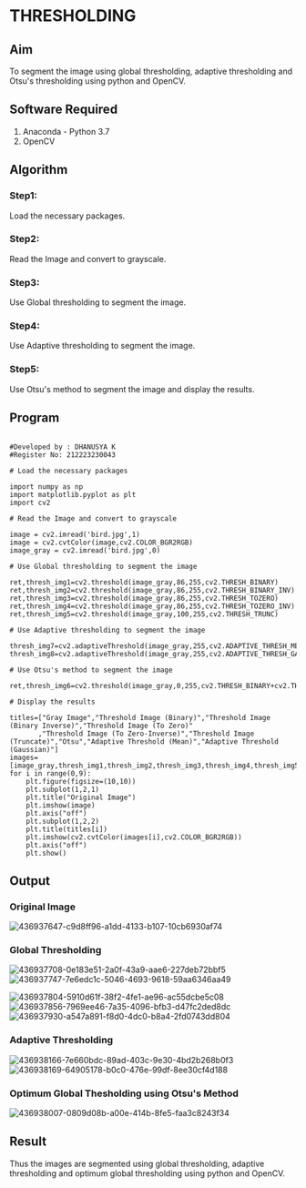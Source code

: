 # THRESHOLDING
## Aim
To segment the image using global thresholding, adaptive thresholding and Otsu's thresholding using python and OpenCV.

## Software Required
1. Anaconda - Python 3.7
2. OpenCV

## Algorithm

### Step1:

Load the necessary packages.

### Step2:
Read the Image and convert to grayscale.
### Step3:

Use Global thresholding to segment the image.
### Step4:
Use Adaptive thresholding to segment the image.

### Step5:
Use Otsu's method to segment the image and display the results.


## Program
~~~

#Developed by : DHANUSYA K
#Register No: 212223230043

# Load the necessary packages

import numpy as np
import matplotlib.pyplot as plt
import cv2

# Read the Image and convert to grayscale

image = cv2.imread('bird.jpg',1)
image = cv2.cvtColor(image,cv2.COLOR_BGR2RGB)
image_gray = cv2.imread('bird.jpg',0)

# Use Global thresholding to segment the image

ret,thresh_img1=cv2.threshold(image_gray,86,255,cv2.THRESH_BINARY)
ret,thresh_img2=cv2.threshold(image_gray,86,255,cv2.THRESH_BINARY_INV)
ret,thresh_img3=cv2.threshold(image_gray,86,255,cv2.THRESH_TOZERO)
ret,thresh_img4=cv2.threshold(image_gray,86,255,cv2.THRESH_TOZERO_INV)
ret,thresh_img5=cv2.threshold(image_gray,100,255,cv2.THRESH_TRUNC)

# Use Adaptive thresholding to segment the image

thresh_img7=cv2.adaptiveThreshold(image_gray,255,cv2.ADAPTIVE_THRESH_MEAN_C,cv2.THRESH_BINARY,11,2)
thresh_img8=cv2.adaptiveThreshold(image_gray,255,cv2.ADAPTIVE_THRESH_GAUSSIAN_C,cv2.THRESH_BINARY,11,2)

# Use Otsu's method to segment the image 

ret,thresh_img6=cv2.threshold(image_gray,0,255,cv2.THRESH_BINARY+cv2.THRESH_OTSU)

# Display the results

titles=["Gray Image","Threshold Image (Binary)","Threshold Image (Binary Inverse)","Threshold Image (To Zero)"
       ,"Threshold Image (To Zero-Inverse)","Threshold Image (Truncate)","Otsu","Adaptive Threshold (Mean)","Adaptive Threshold (Gaussian)"]
images=[image_gray,thresh_img1,thresh_img2,thresh_img3,thresh_img4,thresh_img5,thresh_img6,thresh_img7,thresh_img8]
for i in range(0,9):
    plt.figure(figsize=(10,10))
    plt.subplot(1,2,1)
    plt.title("Original Image")
    plt.imshow(image)
    plt.axis("off")
    plt.subplot(1,2,2)
    plt.title(titles[i])
    plt.imshow(cv2.cvtColor(images[i],cv2.COLOR_BGR2RGB))
    plt.axis("off")
    plt.show()

~~~
## Output

### Original Image
![436937647-c9d8ff96-a1dd-4133-b107-10cb6930af74](https://github.com/user-attachments/assets/2f72bb82-c32d-48b0-b0fb-a0ffd933c152)


### Global Thresholding
![436937708-0e183e51-2a0f-43a9-aae6-227deb72bbf5](https://github.com/user-attachments/assets/c1f7d79e-14e7-4c5d-b5bb-973ae381cd6f) ![436937747-7e6edc1c-5046-4693-9618-59aa6346aa49](https://github.com/user-attachments/assets/584ed364-18a7-420c-8a89-2941dece0759)

![436937804-5910d61f-38f2-4fe1-ae96-ac55dcbe5c08](https://github.com/user-attachments/assets/79431248-4c7e-4fea-aa52-082424a0333e) ![436937856-7969ee46-7a35-4096-bfb3-d47fc2ded8dc](https://github.com/user-attachments/assets/d53d8988-f530-41e9-9a75-f1ee919353f5)
![436937930-a547a891-f8d0-4dc0-b8a4-2fd0743dd804](https://github.com/user-attachments/assets/f254162b-ce8f-4876-ae54-e6c9e32ffcc5)




### Adaptive Thresholding
 ![436938166-7e660bdc-89ad-403c-9e30-4bd2b268b0f3](https://github.com/user-attachments/assets/74a0dfd6-191f-4e0f-bda6-22ad832070f4) ![436938169-64905178-b0c0-476e-99df-8ee30cf4d188](https://github.com/user-attachments/assets/b1f424fd-2acb-4747-9ca9-838e978afb34)





### Optimum Global Thesholding using Otsu's Method
![436938007-0809d08b-a00e-414b-8fe5-faa3c8243f34](https://github.com/user-attachments/assets/f627afd8-04ca-4515-a193-d4d996e2ad0b)



## Result
Thus the images are segmented using global thresholding, adaptive thresholding and optimum global thresholding using python and OpenCV.
